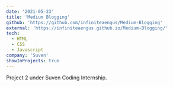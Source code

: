 ```yaml
---
date: '2021-05-23'
title: 'Medium Blogging'
github: 'https://github.com/infiniteaengus/Medium-Blogging'
external: 'https://infiniteaengus.github.io/Medium-Blogging/'
tech:
  - HTML
  - CSS
  - Javascript
company: 'Suven'
showInProjects: true
---
```


Project 2 under Suven Coding Internship.

